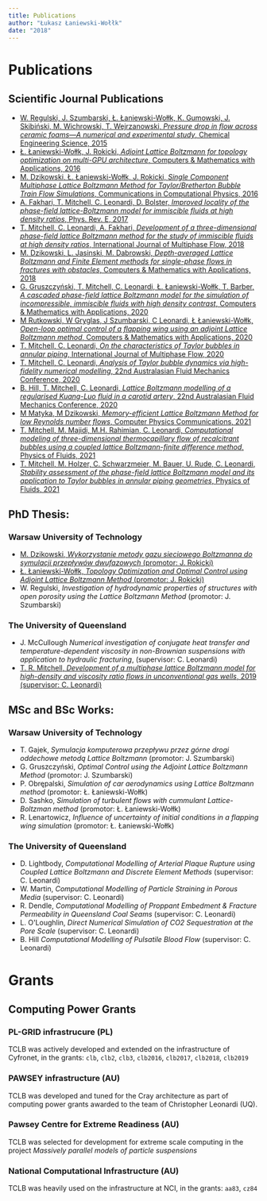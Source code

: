 ```yaml
---
title: Publications
author: "Łukasz Łaniewski-Wołłk"
date: "2018"
---
```


# Publications

## Scientific Journal Publications

- [W. Regulski, J. Szumbarski, Ł. Łaniewski-Wołłk, K. Gumowski, J. Skibiński, M. Wichrowski, T. Wejrzanowski, *Pressure drop in flow across ceramic foams—A numerical and experimental study*, Chemical Engineering Science, 2015](https://doi.org/10.1016/j.ces.2015.06.043)
- [Ł. Łaniewski-Wołłk, J. Rokicki, *Adjoint Lattice Boltzmann for topology optimization on multi-GPU architecture*, Computers & Mathematics with Applications, 2016](https://doi.org/10.1016/j.camwa.2015.12.043)
- [M. Dzikowski, Ł. Łaniewski-Wołłk, J. Rokicki, *Single Component Multiphase Lattice Boltzmann Method for Taylor/Bretherton Bubble Train Flow Simulations*, Communications in Computational Physics, 2016](https://doi.org/10.4208/cicp.220115.110915a)
- [A. Fakhari, T. Mitchell, C. Leonardi, D. Bolster, *Improved locality of the phase-field lattice-Boltzmann model for immiscible fluids at high density ratios*, Phys. Rev. E, 2017](https://doi.org//10.1103/PhysRevE.96.053301)
- [T. Mitchell, C. Leonardi, A. Fakhari, *Development of a three-dimensional phase-field lattice Boltzmann method for the study of immiscible fluids at high density ratios*, International Journal of Multiphase Flow, 2018](https://doi.org/10.1016/j.ijmultiphaseflow.2018.05.004)
- [M. Dzikowski, L. Jasinski, M. Dabrowski, *Depth-averaged Lattice Boltzmann and Finite Element methods for single-phase flows in fractures with obstacles*, Computers & Mathematics with Applications, 2018](https://doi.org/10.1016/j.camwa.2018.02.010)
- [G. Gruszczyński, T. Mitchell, C. Leonardi, Ł. Łaniewski-Wołłk, T. Barber, *A cascaded phase-field lattice Boltzmann model for the simulation of incompressible, immiscible fluids with high density contrast*, Computers & Mathematics with Applications, 2020](https://doi.org/10.1016/j.camwa.2019.08.018)
- [M Rutkowski, W Gryglas, J Szumbarski, C Leonardi, Ł Łaniewski-Wołłk, *Open-loop optimal control of a flapping wing using an adjoint Lattice Boltzmann method*, Computers & Mathematics with Applications, 2020](https://doi.org/10.1016/j.camwa.2020.02.020)
- [T. Mitchell, C. Leonardi, *On the characteristics of Taylor bubbles in annular piping*, International Journal of Multiphase Flow, 2020](https://doi.org/10.1016/j.ijmultiphaseflow.2020.103376)
- [T. Mitchell, C. Leonardi, *Analysis of Taylor bubble dynamics via high-fidelity numerical modelling*, 22nd Australasian Fluid Mechanics Conference, 2020](https://doi.org/10.14264/4181c21)
- [B. Hill, T. Mitchell, C. Leonardi, *Lattice Boltzmann modelling of a regularised Kuang-Luo fluid in a carotid artery*, 22nd Australasian Fluid Mechanics Conference, 2020](https://doi.org/10.14264/cf18781)
- [M Matyka, M Dzikowski, *Memory-efficient Lattice Boltzmann Method for low Reynolds number flows*, Computer Physics Communications, 2021](https://doi.org/10.1016/j.cpc.2021.108044)
- [T. Mitchell, M. Majidi, M.H. Rahimian, C. Leonardi, *Computational modeling of three-dimensional thermocapillary flow of recalcitrant bubbles using a coupled lattice Boltzmann-finite difference method*, Physics of Fluids, 2021](https://doi.org/10.1063/5.0038171)
- [T. Mitchell, M. Holzer, C. Schwarzmeier, M. Bauer, U. Rude, C. Leonardi, *Stability assessment of the phase-field lattice Boltzmann model and its application to Taylor bubbles in annular piping geometries*, Physics of Fluids, 2021](https://doi.org/10.1063/5.0061694)

## PhD Thesis:

### Warsaw University of Technology
- [M. Dzikowski, *Wykorzystanie metody gazu sieciowego Boltzmanna do symulacji przepływów dwufazowych* (promotor: J. Rokicki)   ](http://repo.bg.pw.edu.pl/index.php/en/r#/info/phd/WUT6bac819043d54c539fac767d2a456032/)
- [Ł. Łaniewski-Wołłk, *Topology Optimization and Optimal Control using Adjoint Lattice Boltzmann Method* (promotor: J. Rokicki)](http://repo.bg.pw.edu.pl/index.php/en/r#/info/phd/WUT698b95ed1f0d44bd8df138a37640f8e6/)
- W. Regulski, *Investigation of hydrodynamic properties of structures with open porosity using the Lattice Boltzmann Method* (promotor: J. Szumbarski)

### The University of Queensland
- J. McCullough *Numerical investigation of conjugate heat transfer and temperature-dependent viscosity in non-Brownian suspensions with application to hydraulic fracturing*, (supervisor: C. Leonardi)
- [T. R. Mitchell, *Development of a multiphase lattice Boltzmann model for high-density and viscosity ratio flows in unconventional gas wells*, 2019 (supervisor: C. Leonardi)](https://core.ac.uk/download/pdf/286811704.pdf)

## MSc and BSc Works:

### Warsaw University of Technology
- T. Gajek, *Symulacja komputerowa przepływu przez górne drogi oddechowe metodą Lattice Boltzmann* (promotor: J. Szumbarski)
- G. Gruszczyński, *Optimal Control using the Adjoint Lattice Boltzmann Method* (promotor: J. Szumbarski)
- P. Obrępalski, *Simulation of car aerodynamics using Lattice Boltzmann method* (promotor: Ł. Łaniewski-Wołłk)
- D. Sashko, *Simulation of turbulent flows with cummulant Lattice-Boltzman method* (promotor: Ł. Łaniewski-Wołłk)
- R. Lenartowicz, *Influence of uncertainty of initial conditions in a flapping wing simulation* (promotor: Ł. Łaniewski-Wołłk)

### The University of Queensland
- D. Lightbody, *Computational Modelling of Arterial Plaque Rupture using Coupled Lattice Boltzmann and Discrete Element Methods* (supervisor: C. Leonardi)
- W. Martin, *Computational Modelling of Particle Straining in Porous Media* (supervisor: C. Leonardi)
- R. Dendle, *Computational Modelling of Proppant Embedment \& Fracture Permeability in Queensland Coal Seams* (supervisor: C. Leonardi)
- L. O'Loughlin, *Direct Numerical Simulation of CO2 Sequestration at the Pore Scale* (supervisor: C. Leonardi)
- B. Hill *Computational Modelling of Pulsatile Blood Flow* (supervisor: C. Leonardi)

# Grants

## Computing Power Grants

### PL-GRID infrastrucure (PL)
TCLB was actively developed and extended on the infrastructure of Cyfronet, in the grants: `clb`, `clb2`, `clb3`, `clb2016`, `clb2017`, `clb2018`, `clb2019`

### PAWSEY infrastructure (AU)
TCLB was developed and tuned for the Cray architecture as part of computing power grants awarded to the team of Christopher Leonardi (UQ).

### Pawsey Centre for Extreme Readiness (AU)
TCLB was selected for development for extreme scale computing in the project *Massively parallel models of particle suspensions*

### National Computational Infrastructure (AU)
TCLB was heavily used on the infrastructure at NCI, in the grants: `aa83`, `cz84`


